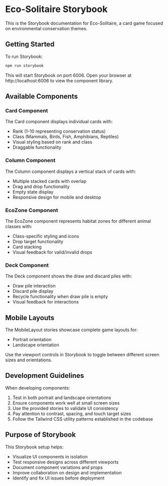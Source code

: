 # Eco-Solitaire Storybook

This is the Storybook documentation for Eco-Solitaire, a card game focused on environmental conservation themes.

## Getting Started

To run Storybook:

```bash
npm run storybook
```

This will start Storybook on port 6006. Open your browser at http://localhost:6006 to view the component library.

## Available Components

### Card Component

The Card component displays individual cards with:
- Rank (1-10 representing conservation status)
- Class (Mammals, Birds, Fish, Amphibians, Reptiles)
- Visual styling based on rank and class
- Draggable functionality

### Column Component

The Column component displays a vertical stack of cards with:
- Multiple stacked cards with overlap
- Drag and drop functionality
- Empty state display
- Responsive design for mobile and desktop

### EcoZone Component

The EcoZone component represents habitat zones for different animal classes with:
- Class-specific styling and icons
- Drop target functionality
- Card stacking
- Visual feedback for valid/invalid drops

### Deck Component

The Deck component shows the draw and discard piles with:
- Draw pile interaction
- Discard pile display
- Recycle functionality when draw pile is empty
- Visual feedback for interactions

## Mobile Layouts

The MobileLayout stories showcase complete game layouts for:
- Portrait orientation
- Landscape orientation

Use the viewport controls in Storybook to toggle between different screen sizes and orientations.

## Development Guidelines

When developing components:

1. Test in both portrait and landscape orientations
2. Ensure components work well at small screen sizes
3. Use the provided stories to validate UI consistency
4. Pay attention to contrast, spacing, and touch target sizes
5. Follow the Tailwind CSS utility patterns established in the codebase

## Purpose of Storybook

This Storybook setup helps:
- Visualize UI components in isolation
- Test responsive designs across different viewports
- Document component variations and props
- Improve collaboration on design and implementation
- Identify and fix UI issues before deployment